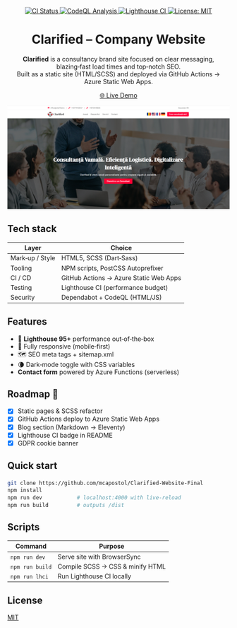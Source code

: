 <!-- Badges -->
<p align="center">
  <a href="https://github.com/mcapostol/Clarified-Website-Final/actions/workflows/ci.yml">
    <img alt="CI Status" src="https://github.com/mcapostol/Clarified-Website-Final/actions/workflows/ci.yml/badge.svg?branch=main&style=flat-square" />
  </a>
  <a href="https://github.com/mcapostol/Clarified-Website-Final/actions/workflows/codeql.yml">
    <img alt="CodeQL Analysis" src="https://github.com/mcapostol/Clarified-Website-Final/actions/workflows/codeql.yml/badge.svg?branch=main&style=flat-square" />
  </a>
  <a href="https://github.com/mcapostol/Clarified-Website-Final/actions/workflows/lighthouse.yml">
    <img alt="Lighthouse CI" src="https://github.com/mcapostol/Clarified-Website-Final/actions/workflows/lighthouse.yml/badge.svg?branch=main&style=flat-square" />
  </a>
  <a href="LICENSE">
    <img alt="License: MIT" src="https://img.shields.io/badge/license-MIT-yellow.svg?style=flat-square" />
  </a>
</p>

<h1 align="center">Clarified – Company Website</h1>
<p align="center">
  <strong>Clarified</strong> is a consultancy brand site focused on clear messaging,<br>
  blazing‑fast load times and top‑notch SEO.<br>
  Built as a static site (HTML/SCSS) and deployed via GitHub Actions → Azure Static Web Apps.
</p>

<!-- Live demo -->
<p align="center">
  <a href="https://clarified.ro/" target="_blank" rel="noopener noreferrer">
    🌐 Live Demo
  </a>
</p>

<!-- Screenshot -->
<p align="center">
  <img src="img/screenshot.png" width="720" alt="Clarified homepage screenshot" />
</p>

## Tech stack

| Layer | Choice |
|-------|--------|
| Mark‑up / Style | HTML5, SCSS (Dart‑Sass) |
| Tooling | NPM scripts, PostCSS Autoprefixer |
| CI / CD | GitHub Actions → Azure Static Web Apps |
| Testing | Lighthouse CI (performance budget) |
| Security | Dependabot + CodeQL (HTML/JS) |

## Features

- 💨 **Lighthouse 95+** performance out‑of‑the‑box  
- 📱 Fully responsive (mobile‑first)  
- 🗺️ SEO meta tags + sitemap.xml  
- 🌘 Dark‑mode toggle with CSS variables  
- **Contact form** powered by Azure Functions (serverless)

## Roadmap 🚀

- [x] Static pages & SCSS refactor  
- [x] GitHub Actions deploy to Azure Static Web Apps  
- [x] Blog section (Markdown → Eleventy)  
- [x] Lighthouse CI badge in README  
- [x] GDPR cookie banner  

## Quick start

```bash
git clone https://github.com/mcapostol/Clarified-Website-Final
npm install
npm run dev           # localhost:4000 with live‑reload
npm run build         # outputs /dist
```

## Scripts

| Command | Purpose |
|---------|---------|
| `npm run dev` | Serve site with BrowserSync |
| `npm run build` | Compile SCSS → CSS & minify HTML |
| `npm run lhci` | Run Lighthouse CI locally |

## License

[MIT](LICENSE)

